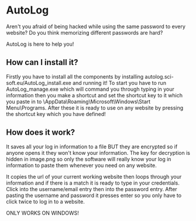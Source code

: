 # AutoLog
Aren't you afraid of being hacked while using the same password to every website?
Do you think memorizing different passwords are hard?

AutoLog is here to help you!

## How can I install it?
Firstly you have to install all the components by installing autolog.sci-soft.eu/AutoLog_install.exe and running it!
To start you have to run AutoLog_manage.exe which will command you through typing in your information then you make a shortcut and set the shortcut key to it which you paste in to \AppData\Roaming\Microsoft\Windows\Start Menu\Programs.
After these it is ready to use on any website by pressing the shortcut key which you have defined!

## How does it work?
It saves all your log in information to a file BUT they are encrypted so if anyone opens it they won't know your information.
The key for decryption is hidden in image.png so only the software will really know your log in information to paste them whenever you need on any website.

It copies the url of your current working website then loops through your information and if there is a match it is ready to type in your credentials.
Click into the username/email entry then into the password entry.
After pasting the username and password it presses enter so you only have to click twice to log in to a website.

ONLY WORKS ON WINDOWS!
